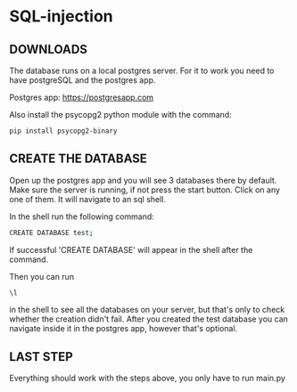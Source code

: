 # SQL-injection

## DOWNLOADS

The database runs on a local postgres server.
For it to work you need to have postgreSQL and the postgres app. 

Postgres app: https://postgresapp.com

Also install the psycopg2 python module with the command: 
```bash
pip install psycopg2-binary
```

## CREATE THE DATABASE

Open up the postgres app and you will see 3 databases there by default.
Make sure the server is running, if not press the start button.
Click on any one of them.
It will navigate to an sql shell.

In the shell run the following command: 
```bash
CREATE DATABASE test;
```

If successful 'CREATE DATABASE' will appear in the shell after the command.

Then you can run 
```bash
\l
```
in the shell to see all the databases on your server, but that's only to check whether the creation didn't fail.
After you created the test database you can navigate inside it in the postgres app, however that's optional.


## LAST STEP

Everything should work with the steps above, you only have to run main.py
